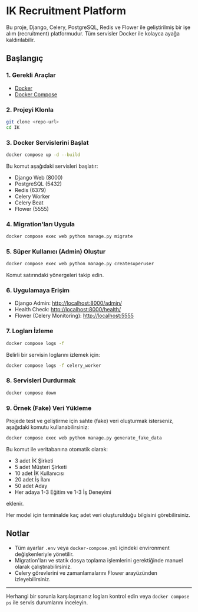 # IK Recruitment Platform

Bu proje, Django, Celery, PostgreSQL, Redis ve Flower ile geliştirilmiş bir işe alım (recruitment) platformudur. Tüm servisler Docker ile kolayca ayağa kaldırılabilir.

## Başlangıç

### 1. Gerekli Araçlar
- [Docker](https://www.docker.com/products/docker-desktop)
- [Docker Compose](https://docs.docker.com/compose/)

### 2. Projeyi Klonla
```bash
git clone <repo-url>
cd IK
```

### 3. Docker Servislerini Başlat
```bash
docker compose up -d --build
```
Bu komut aşağıdaki servisleri başlatır:
- Django Web (8000)
- PostgreSQL (5432)
- Redis (6379)
- Celery Worker
- Celery Beat
- Flower (5555)

### 4. Migration'ları Uygula
```bash
docker compose exec web python manage.py migrate
```

### 5. Süper Kullanıcı (Admin) Oluştur
```bash
docker compose exec web python manage.py createsuperuser
```
Komut satırındaki yönergeleri takip edin.

### 6. Uygulamaya Erişim
- Django Admin: [http://localhost:8000/admin/](http://localhost:8000/admin/)
- Health Check: [http://localhost:8000/health/](http://localhost:8000/health/)
- Flower (Celery Monitoring): [http://localhost:5555](http://localhost:5555)

### 7. Logları İzleme
```bash
docker compose logs -f
```
Belirli bir servisin loglarını izlemek için:
```bash
docker compose logs -f celery_worker
```

### 8. Servisleri Durdurmak
```bash
docker compose down
```

### 9. Örnek (Fake) Veri Yükleme

Projede test ve geliştirme için sahte (fake) veri oluşturmak isterseniz, aşağıdaki komutu kullanabilirsiniz:

```bash
docker compose exec web python manage.py generate_fake_data
```

Bu komut ile veritabanına otomatik olarak:
- 3 adet İK Şirketi
- 5 adet Müşteri Şirketi
- 10 adet İK Kullanıcısı
- 20 adet İş İlanı
- 50 adet Aday
- Her adaya 1-3 Eğitim ve 1-3 İş Deneyimi

eklenir.

Her model için terminalde kaç adet veri oluşturulduğu bilgisini görebilirsiniz.

## Notlar
- Tüm ayarlar `.env` veya `docker-compose.yml` içindeki environment değişkenleriyle yönetilir.
- Migration'ları ve statik dosya toplama işlemlerini gerektiğinde manuel olarak çalıştırabilirsiniz.
- Celery görevlerini ve zamanlamalarını Flower arayüzünden izleyebilirsiniz.

---

Herhangi bir sorunla karşılaşırsanız logları kontrol edin veya `docker compose ps` ile servis durumlarını inceleyin.

